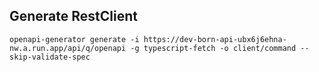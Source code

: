 

## Generate RestClient

``` openapi-generator generate -i https://dev-born-api-ubx6j6ehna-nw.a.run.app/api/q/openapi -g typescript-fetch -o client/command --skip-validate-spec ```